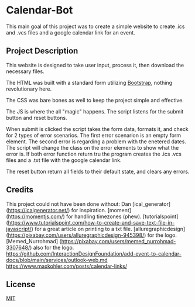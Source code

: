 # Calendar-Bot

This main goal of this project was to create a simple website to create .ics and .vcs files and a google calendar link for an event.

## Project Description

This website is designed to take user input, process it, then download the necessary files.

The HTML was built with a standard form utilizing [Bootstrap](https://getbootstrap.com/), nothing revolutionary here.

The CSS was bare bones as well to keep the project simple and effective.

The JS is where the all "magic" happens. The script listens for the submit button and reset buttons. 

When submit is clicked the script takes the form data, formats it, and check for 2 types of error scenarios. The first error scenarion is an empty form element. The second error is regarding a problem with the enetered dates. The script will change the class on the error elements to show what the error is. If both error function return tru the program creates the .ics .vcs files and a .txt file with the google calendar link.

The reset button return all fields to their default state, and clears any errors.

## Credits

This project could not have been done without: 
Dan 
[ical_generator] (https://icalgenerator.net/) for inspiration.
[moment] (https://momentjs.com/) for handling timezones (phew).
[tutorialspoint] (https://www.tutorialspoint.com/how-to-create-and-save-text-file-in-javascript/) for a great article on printing to a txt file.
[alluregraphicdesign] (https://pixabay.com/users/alluregraphicdesign-945398/) for the logo.
[Memed_Nurrohmad] (https://pixabay.com/users/memed_nurrohmad-3307648/) also for the logo.
https://github.com/InteractionDesignFoundation/add-event-to-calendar-docs/blob/main/services/outlook-web.md
https://www.maxkohler.com/posts/calendar-links/
## License

[MIT](https://choosealicense.com/licenses/mit/)